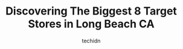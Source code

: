 ---
layout: ampstory
image: https://i0.wp.com/www.depkes.org/wp-content/uploads/2023/06/target-0-in-long-beach-ca-1685967325.jpeg?resize=640,853
author: techidn
featured: false
description: Discover the impressive array of Target options in Long Beach CA, where you can find 8 of the largest Target establishments in the area. From renowned classics to hidden gems, Long Beach CA 
title: Discovering The Biggest 8 Target Stores in Long Beach CA
cover:
   title: Discovering The Biggest 8 Target Stores in Long Beach CA
   subtitle: Rickpate
   background: https://www.depkes.org/wp-content/uploads/2023/06/target-0-in-long-beach-ca-1685967325.jpeg

pages: 
 - layout: thirds
   top: <h1>#1 Target</h1>
   bottom: "<p>Order pickup counter is completely unattended, stood there for 10 minutes without any indication I would actually be helped at 630 pm on a weeknight. Several employees as</p>"
   background: https://www.depkes.org/wp-content/uploads/2023/06/target-1-in-long-beach-ca-1685967325.jpeg
   backgroundblur: true
 - layout: thirds
   top: <h1>#2 Target</h1>
   bottom: "<p>6750 Cherry Ave, Long Beach, CA 90805, United States</p>"
   background: https://www.depkes.org/wp-content/uploads/2023/06/target-2-in-long-beach-ca-1685967326.jpeg
   cta:
      link: https://www.depkes.org/blog/discovering-the-biggest-8-target-stores-in-long-beach-ca/
      text: Discovering The Biggest 8 Target Stores in Long Beach CA
 - layout: thirds
   top: <h1>#3 Target</h1>
   bottom: "<p>141 Lakewood Center Mall, 141 Lakewood Blvd, Lakewood, CA 90712, United States</p>"
   background: https://www.depkes.org/wp-content/uploads/2023/06/target-3-in-long-beach-ca-1685967326.jpeg
   cta:
      link: https://www.depkes.org/blog/discovering-the-biggest-8-target-stores-in-long-beach-ca/
      text: Discovering The Biggest 8 Target Stores in Long Beach CA
 - layout: thirds
   top: <h1>#4 Target</h1>
   bottom: "<p>12300 Seal Beach Blvd, Seal Beach, CA 90740, United States</p>"
   background: https://images.unsplash.com/photo-1591393223703-56fe1347ac62?ixlib=rb-4.0.3&ixid=MnwxMjA3fDB8MHxwaG90by1wYWdlfHx8fGVufDB8fHx8&auto=format&fit=crop&w=640&h=853&q=80
   cta:
      link: https://www.depkes.org/blog/discovering-the-biggest-8-target-stores-in-long-beach-ca/
      text: Discovering The Biggest 8 Target Stores in Long Beach CA
 - layout: thirds
   top: <h1>#5 Target</h1>
   bottom: "<p>5760 E 7th St, Long Beach, CA 90803, United States</p>"
   background: https://images.unsplash.com/photo-1608501821300-4f99e58bba77?ixlib=rb-4.0.3&ixid=MnwxMjA3fDB8MHxwaG90by1wYWdlfHx8fGVufDB8fHx8&auto=format&fit=crop&w=640&h=853&q=80
   cta:
      link: https://www.depkes.org/blog/discovering-the-biggest-8-target-stores-in-long-beach-ca/
      text: Discovering The Biggest 8 Target Stores in Long Beach CA
 - layout: thirds
   top: <h1>#6 Target Grocery</h1>
   bottom: "<p>2270 N Bellflower Blvd, Long Beach, CA 90815, United States</p>"
   background: https://images.unsplash.com/photo-1599422314077-f4dfdaa4cd09?ixlib=rb-4.0.3&ixid=MnwxMjA3fDB8MHxwaG90by1wYWdlfHx8fGVufDB8fHx8&auto=format&fit=crop&w=640&h=853&q=80
   cta:
      link: https://www.depkes.org/blog/discovering-the-biggest-8-target-stores-in-long-beach-ca/
      text: Discovering The Biggest 8 Target Stores in Long Beach CA
 - layout: thirds
   top: <h1>#7 Target Grocery</h1>
   bottom: "<p>5760 E 7th St, Long Beach, CA 90803, United States</p>"
   background: https://images.unsplash.com/photo-1549241520-425e3dfc01cb?ixlib=rb-4.0.3&ixid=MnwxMjA3fDB8MHxwaG90by1wYWdlfHx8fGVufDB8fHx8&auto=format&fit=crop&w=640&h=853&q=80
   cta:
      link: https://www.depkes.org/blog/discovering-the-biggest-8-target-stores-in-long-beach-ca/
      text: Discovering The Biggest 8 Target Stores in Long Beach CA
 - layout: thirds
   middle: Continue reading...
   background: https://images.unsplash.com/photo-1604871000636-074fa5117945?ixlib=rb-4.0.3&ixid=MnwxMjA3fDB8MHxwaG90by1wYWdlfHx8fGVufDB8fHx8&auto=format&fit=crop&w=640&h=853&q=80
   cta:
      link: https://www.depkes.org/blog/discovering-the-biggest-8-target-stores-in-long-beach-ca/
      text: Discovering The Biggest 8 Target Stores in Long Beach CA
      
---